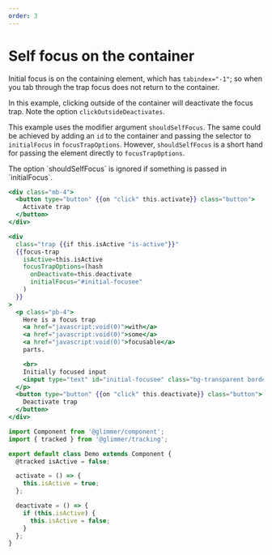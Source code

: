 ```yaml
---
order: 3
---
```

# Self focus on the container

Initial focus is on the containing element, which has `tabindex="-1"`; so when you tab through the trap focus does not return to the container.

In this example, clicking outside of the container will deactivate the focus
trap. Note the option `clickOutsideDeactivates`.

This example uses the modifier argument `shouldSelfFocus`. The same could be
achieved by adding an `id` to the container and passing the selector to `initialFocus`
in `focusTrapOptions`. However, `shouldSelfFocus` is a short hand for passing
the element directly to `focusTrapOptions`.

<aside>The option `shouldSelfFocus` is ignored if something is passed in `initialFocus`.</aside>


```hbs template
<div class="mb-4">
  <button type="button" {{on "click" this.activate}} class="button">
    Activate trap
  </button>
</div>

<div
  class="trap {{if this.isActive "is-active"}}"
  {{focus-trap
    isActive=this.isActive
    focusTrapOptions=(hash
      onDeactivate=this.deactivate
      initialFocus="#initial-focusee"
    )
  }}
>
  <p class="pb-4">
    Here is a focus trap
    <a href="javascript:void(0)">with</a>
    <a href="javascript:void(0)">some</a>
    <a href="javascript:void(0)">focusable</a>
    parts.

    <br>
    Initially focused input
    <input type="text" id="initial-focusee" class="bg-transparent border border-gray-400 dark:border-gray-600">
  </p>
  <button type="button" {{on "click" this.deactivate}} class="button">
    Deactivate trap
  </button>
</div>
```

```js component
import Component from '@glimmer/component';
import { tracked } from '@glimmer/tracking';

export default class Demo extends Component {
  @tracked isActive = false;

  activate = () => {
    this.isActive = true;
  };

  deactivate = () => {
    if (this.isActive) {
      this.isActive = false;
    }
  };
}
```
